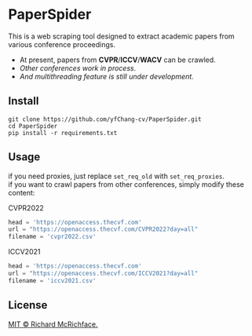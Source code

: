# PaperSpider
This is a web scraping tool designed to extract academic papers from various conference proceedings.<br>
- At present, papers from **CVPR**/**ICCV**/**WACV** can be crawled.<br>
- *Other conferences work in process.*<br>
- *And multithreading feature is still under development.*<br>


## Install
``` 
git clone https://github.com/yfChang-cv/PaperSpider.git
cd PaperSpider
pip install -r requirements.txt
```

## Usage

if you need proxies, just replace `set_req_old` with `set_req_proxies`.  
if you want to crawl papers from other conferences, simply modify these content:<br>

CVPR2022
```python
head = 'https://openaccess.thecvf.com'
url = "https://openaccess.thecvf.com/CVPR2022?day=all"
filename = 'cvpr2022.csv'
```
ICCV2021
```python
head = 'https://openaccess.thecvf.com'
url = "https://openaccess.thecvf.com/ICCV2021?day=all"
filename = 'iccv2021.csv'
```

## License

[MIT © Richard McRichface.](./LICENSE)
